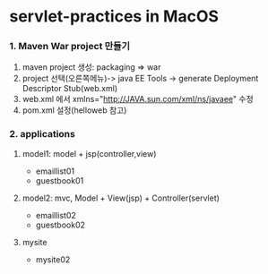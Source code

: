 # servlet-practices in MacOS

### 1. Maven War project 만들기
1.	maven project 생성:  packaging =>  war
2.	project 선택(오른쪽메뉴)-> java EE Tools -> generate Deployment Descriptor Stub(web.xml)
3.	web.xml 에서 xmlns="http://JAVA.sun.com/xml/ns/javaee" 수정
4.	pom.xml 설정(helloweb 참고)


### 2. applications
1. model1: model + jsp(controller,view)
	-	emaillist01         
	-	guestbook01
	
2.	model2: mvc, Model + View(jsp)  + Controller(servlet)
	-	emaillist02
	-	guestbook02

3. mysite
	-	mysite02
	 
